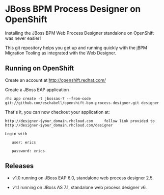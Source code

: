JBoss BPM Process Designer on OpenShift 
===========================================
Installing the JBoss BPM Web Process Designer standalone on OpenShift was never easier!

This git repository helps you get up and running quickly with the jBPM
Migration Tooling as integrated with the Web Designer.


Running on OpenShift
----------------------

Create an account at http://openshift.redhat.com/

Create a JBoss EAP application

    rhc app create -t jbossas-7 --from-code git://github.com/eschabell/openshift-bpm-process-designer.git designer

That's it, you can now checkout your application at:

    http://designer-$your_domain.rhcloud.com     follow link provided to http://designer-$your_domain.rhcloud.com/designer

    Login with 

       user: erics

       password: erics

Releases
---------

- v1.0 running on JBoss EAP 6.0, standalone web process designer 2.5.

- v1.1 running on JBoss AS 7.1, standalone web process designer v6.

